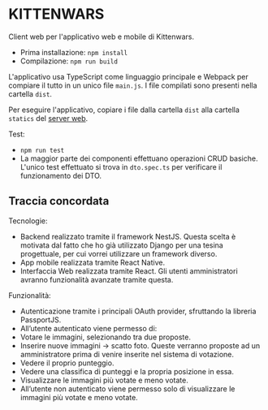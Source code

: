 # KITTENWARS

Client web per l'applicativo web e mobile di Kittenwars.

-   Prima installazione: `npm install`
-   Compilazione: `npm run build`

L'applicativo usa TypeScript come linguaggio principale e Webpack per compiare il tutto in un unico file `main.js`. 
I file compilati sono presenti nella cartella `dist`.

Per eseguire l'applicativo, copiare i file dalla cartella `dist` alla cartella `statics` del [server web](https://github.com/loribonna/kittenwars-server).

Test:

-   `npm run test`
-   La maggior parte dei componenti effettuano operazioni CRUD basiche. L'unico test effettuato si trova in `dto.spec.ts` per verificare il funzionamento dei DTO.

## Traccia concordata

Tecnologie:

-   Backend realizzato tramite il framework NestJS. Questa scelta è motivata dal fatto che ho già utilizzato Django per una tesina progettuale, per cui vorrei utilizzare un framework diverso.
-   App mobile realizzata tramite React Native.
-   Interfaccia Web realizzata tramite React. Gli utenti amministratori avranno funzionalità avanzate tramite questa.

Funzionalità:

-   Autenticazione tramite i principali OAuth provider, sfruttando la libreria PassportJS.
-   All’utente autenticato viene permesso di:
-   Votare le immagini, selezionando tra due proposte.
-   Inserire nuove immagini -> scatto foto. Queste verranno proposte ad un amministratore prima di venire inserite nel sistema di votazione.
-   Vedere il proprio punteggio.
-   Vedere una classifica di punteggi e la propria posizione in essa.
-   Visualizzare le immagini più votate e meno votate.
-   All’utente non autenticato viene permesso solo di visualizzare le immagini più votate e meno votate.
